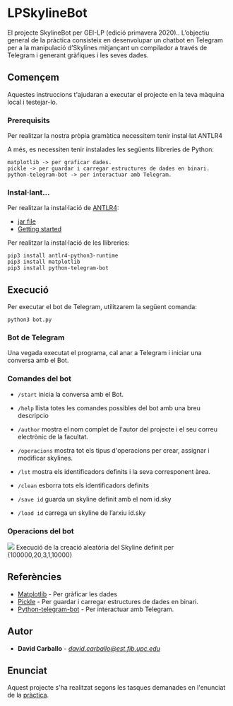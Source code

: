 # LPSkylineBot

El projecte SkylineBot per GEI-LP (edició primavera 2020).. 
L’objectiu general de la pràctica consisteix en desenvolupar un chatbot en Telegram per a la manipulació d’Skylines  mitjançant un compilador a través de Telegram i generant gràfiques i les seves dades.

## Començem

Aquestes instruccions t'ajudaran a executar el projecte en la teva màquina local i testejar-lo.

### Prerequisits

Per realitzar la nostra pròpia gramàtica necessitem tenir instal·lat ANTLR4

A més, es necessiten tenir instalades les següents llibreries de Python:

```
matplotlib -> per graficar dades.
pickle -> per guardar i carregar estructures de dades en binari.
python-telegram-bot -> per interactuar amb Telegram.
```

### Instal·lant...

Per realitzar la instal·lació de [ANTLR4](https://www.antlr.org//):

* [jar file](https://www.antlr.org/download/antlr-4.7.1-complete.jar)
* [Getting started](https://github.com/antlr/antlr4/blob/master/doc/getting-started.md)

Per realitzar la instal·lació de les llibreries:

```
pip3 install antlr4-python3-runtime
pip3 install matplotlib
pip3 install python-telegram-bot
```

## Execució

Per executar el bot de Telegram, utilitzarem la següent comanda:

```
python3 bot.py
```

### Bot de Telegram

Una vegada executat el programa, cal anar a Telegram i iniciar una conversa amb el Bot.

### Comandes del bot

- `/start` inicia la conversa amb el Bot.

- `/help`  llista totes les comandes possibles del bot amb una breu descripcio

- `/author`  mostra el nom complet de l'autor del projecte i el seu correu electrònic de la facultat.

- `/operacions` mostra tot els tipus d'operacions per crear, assignar i modificar skylines.

- `/lst` mostra els identificadors definits i la seva corresponent àrea.
            
- `/clean` esborra tots els identificadors definits
            
- `/save id` guarda un skyline definit amb el nom id.sky
            
- `/load id` carrega un skyline de l’arxiu id.sky

### Operacions del bot

![](aleatori.gif)
Execució de la creació aleatòria del Skyline definit per {100000,20,3,1,10000}

## Referències

* [Matplotlib](https://matplotlib.org/) - Per gràficar les dades
* [Pickle](https://rometools.github.io/rome/) - Per guardar i carregar estructures de dades en binari.
* [Python-telegram-bot](https://python-telegram-bot.org/) - Per interactuar amb Telegram.

## Autor

* **David Carballo** - *david.carballo@est.fib.upc.edu*

## Enunciat

Aquest projecte s'ha realitzat segons les tasques demanades en l'enunciat de la [pràctica](https://gebakx.github.io/SkylineBot/). 
